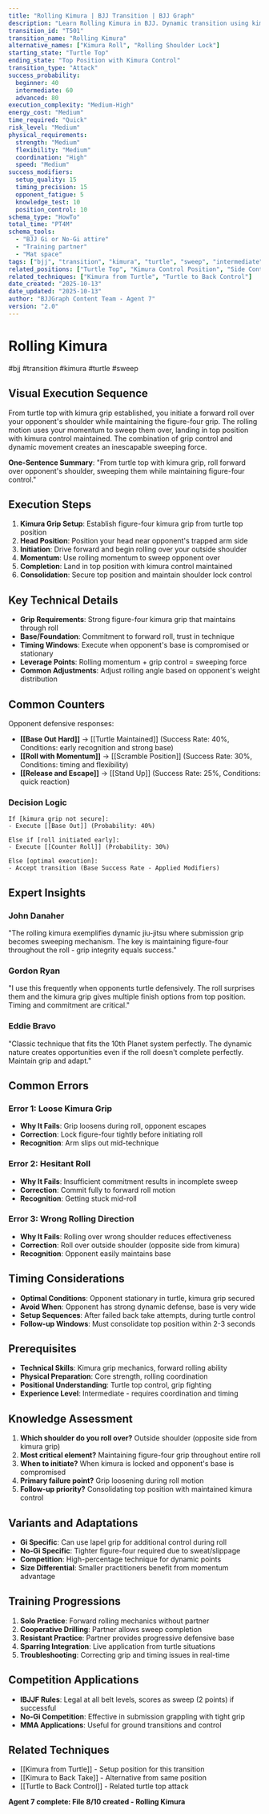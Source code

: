 ```yaml
---
title: "Rolling Kimura | BJJ Transition | BJJ Graph"
description: "Learn Rolling Kimura in BJJ. Dynamic transition using kimura grip to create sweep or submission. Success: Beginner 40%, Intermediate 60%, Advanced 80%."
transition_id: "T501"
transition_name: "Rolling Kimura"
alternative_names: ["Kimura Roll", "Rolling Shoulder Lock"]
starting_state: "Turtle Top"
ending_state: "Top Position with Kimura Control"
transition_type: "Attack"
success_probability:
  beginner: 40
  intermediate: 60
  advanced: 80
execution_complexity: "Medium-High"
energy_cost: "Medium"
time_required: "Quick"
risk_level: "Medium"
physical_requirements:
  strength: "Medium"
  flexibility: "Medium"
  coordination: "High"
  speed: "Medium"
success_modifiers:
  setup_quality: 15
  timing_precision: 15
  opponent_fatigue: 5
  knowledge_test: 10
  position_control: 10
schema_type: "HowTo"
total_time: "PT4M"
schema_tools:
  - "BJJ Gi or No-Gi attire"
  - "Training partner"
  - "Mat space"
tags: ["bjj", "transition", "kimura", "turtle", "sweep", "intermediate"]
related_positions: ["Turtle Top", "Kimura Control Position", "Side Control"]
related_techniques: ["Kimura from Turtle", "Turtle to Back Control"]
date_created: "2025-10-13"
date_updated: "2025-10-13"
author: "BJJGraph Content Team - Agent 7"
version: "2.0"
---
```


# Rolling Kimura
#bjj #transition #kimura #turtle #sweep

## Visual Execution Sequence

From turtle top with kimura grip established, you initiate a forward roll over your opponent's shoulder while maintaining the figure-four grip. The rolling motion uses your momentum to sweep them over, landing in top position with kimura control maintained. The combination of grip control and dynamic movement creates an inescapable sweeping force.

**One-Sentence Summary**: "From turtle top with kimura grip, roll forward over opponent's shoulder, sweeping them while maintaining figure-four control."

## Execution Steps

1. **Kimura Grip Setup**: Establish figure-four kimura grip from turtle top position
2. **Head Position**: Position your head near opponent's trapped arm side
3. **Initiation**: Drive forward and begin rolling over your outside shoulder
4. **Momentum**: Use rolling momentum to sweep opponent over
5. **Completion**: Land in top position with kimura control maintained
6. **Consolidation**: Secure top position and maintain shoulder lock control

## Key Technical Details

- **Grip Requirements**: Strong figure-four kimura grip that maintains through roll
- **Base/Foundation**: Commitment to forward roll, trust in technique
- **Timing Windows**: Execute when opponent's base is compromised or stationary
- **Leverage Points**: Rolling momentum + grip control = sweeping force
- **Common Adjustments**: Adjust rolling angle based on opponent's weight distribution

## Common Counters

Opponent defensive responses:

- **[[Base Out Hard]]** → [[Turtle Maintained]] (Success Rate: 40%, Conditions: early recognition and strong base)
- **[[Roll with Momentum]]** → [[Scramble Position]] (Success Rate: 30%, Conditions: timing and flexibility)
- **[[Release and Escape]]** → [[Stand Up]] (Success Rate: 25%, Conditions: quick reaction)

### Decision Logic
```
If [kimura grip not secure]:
- Execute [[Base Out]] (Probability: 40%)

Else if [roll initiated early]:
- Execute [[Counter Roll]] (Probability: 30%)

Else [optimal execution]:
- Accept transition (Base Success Rate - Applied Modifiers)
```

## Expert Insights

### John Danaher
"The rolling kimura exemplifies dynamic jiu-jitsu where submission grip becomes sweeping mechanism. The key is maintaining figure-four throughout the roll - grip integrity equals success."

### Gordon Ryan
"I use this frequently when opponents turtle defensively. The roll surprises them and the kimura grip gives multiple finish options from top position. Timing and commitment are critical."

### Eddie Bravo
"Classic technique that fits the 10th Planet system perfectly. The dynamic nature creates opportunities even if the roll doesn't complete perfectly. Maintain grip and adapt."

## Common Errors

### Error 1: Loose Kimura Grip
- **Why It Fails**: Grip loosens during roll, opponent escapes
- **Correction**: Lock figure-four tightly before initiating roll
- **Recognition**: Arm slips out mid-technique

### Error 2: Hesitant Roll
- **Why It Fails**: Insufficient commitment results in incomplete sweep
- **Correction**: Commit fully to forward roll motion
- **Recognition**: Getting stuck mid-roll

### Error 3: Wrong Rolling Direction
- **Why It Fails**: Rolling over wrong shoulder reduces effectiveness
- **Correction**: Roll over outside shoulder (opposite side from kimura)
- **Recognition**: Opponent easily maintains base

## Timing Considerations

- **Optimal Conditions**: Opponent stationary in turtle, kimura grip secured
- **Avoid When**: Opponent has strong dynamic defense, base is very wide
- **Setup Sequences**: After failed back take attempts, during turtle control
- **Follow-up Windows**: Must consolidate top position within 2-3 seconds

## Prerequisites

- **Technical Skills**: Kimura grip mechanics, forward rolling ability
- **Physical Preparation**: Core strength, rolling coordination
- **Positional Understanding**: Turtle top control, grip fighting
- **Experience Level**: Intermediate - requires coordination and timing

## Knowledge Assessment

1. **Which shoulder do you roll over?** Outside shoulder (opposite side from kimura grip)
2. **Most critical element?** Maintaining figure-four grip throughout entire roll
3. **When to initiate?** When kimura is locked and opponent's base is compromised
4. **Primary failure point?** Grip loosening during roll motion
5. **Follow-up priority?** Consolidating top position with maintained kimura control

## Variants and Adaptations

- **Gi Specific**: Can use lapel grip for additional control during roll
- **No-Gi Specific**: Tighter figure-four required due to sweat/slippage
- **Competition**: High-percentage technique for dynamic points
- **Size Differential**: Smaller practitioners benefit from momentum advantage

## Training Progressions

1. **Solo Practice**: Forward rolling mechanics without partner
2. **Cooperative Drilling**: Partner allows sweep completion
3. **Resistant Practice**: Partner provides progressive defensive base
4. **Sparring Integration**: Live application from turtle situations
5. **Troubleshooting**: Correcting grip and timing issues in real-time

## Competition Applications

- **IBJJF Rules**: Legal at all belt levels, scores as sweep (2 points) if successful
- **No-Gi Competition**: Effective in submission grappling with tight grip
- **MMA Applications**: Useful for ground transitions and control

## Related Techniques

- [[Kimura from Turtle]] - Setup position for this transition
- [[Kimura to Back Take]] - Alternative from same position
- [[Turtle to Back Control]] - Related turtle top attack

**Agent 7 complete: File 8/10 created - Rolling Kimura**
